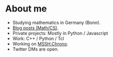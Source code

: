 # About me

* Studying mathematics in Germany (Bonn).
* [Blog posts (Math/CS)](https://mssh.dev).
* Private projects: Mostly in Python / Javascript
* Work: C++ / Python / Tcl
* Working on [MSSH.Chrono](https://github.com/MathManuelHinz/chrono "Chrono").
* Twitter DMs are open.

